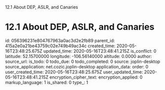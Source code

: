 12.1 About DEP, ASLR, and Canaries

# 12.1 About DEP, ASLR, and Canaries


id: 056396231e804767963a0ac3d2e2fb89
parent_id: 415a2e0a21be43759c02e749b49ac34c
created_time: 2020-05-16T23:48:25.675Z
updated_time: 2020-05-16T23:48:41.215Z
is_conflict: 0
latitude: 52.15700000
longitude: -106.56140000
altitude: 0.0000
author: 
source_url: 
is_todo: 0
todo_due: 0
todo_completed: 0
source: joplin-desktop
source_application: net.cozic.joplin-desktop
application_data: 
order: 0
user_created_time: 2020-05-16T23:48:25.675Z
user_updated_time: 2020-05-16T23:48:41.215Z
encryption_cipher_text: 
encryption_applied: 0
markup_language: 1
is_shared: 0
type_: 1